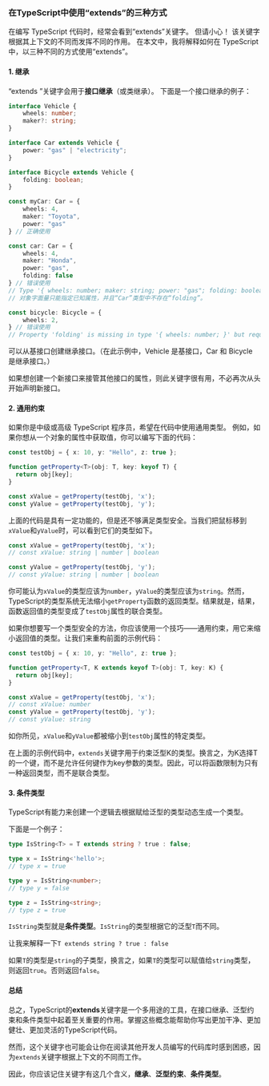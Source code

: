 ### 在TypeScript中使用“extends”的三种方式

在编写 TypeScript 代码时，经常会看到“extends”关键字。 但请小心！ 该关键字根据其上下文的不同而发挥不同的作用。 在本文中，我将解释如何在 TypeScript 中，以三种不同的方式使用“extends”。

#### 1. 继承

“extends ”关键字会用于**接口继承**（或类继承）。 下面是一个接口继承的例子：

```typescript
interface Vehicle {
    wheels: number;
    maker?: string;
}

interface Car extends Vehicle {
    power: "gas" | "electricity";
}

interface Bicycle extends Vehicle {
    folding: boolean;
}

const myCar: Car = {
    wheels: 4,
    maker: "Toyota",
    power: "gas"
} // 正确使用

const car: Car = {
    wheels: 4,
    maker: "Honda",
    power: "gas",
    folding: false
} // 错误使用
// Type '{ wheels: number; maker: string; power: "gas"; folding: boolean; }' is not assignable to type 'Car'.
// 对象字面量只能指定已知属性，并且“Car”类型中不存在“folding”。

const bicycle: Bicycle = {
    wheels: 2,
} // 错误使用
// Property 'folding' is missing in type '{ wheels: number; }' but required in type 'Bicycle'.
```

可以从基接口创建继承接口。（在此示例中，Vehicle 是基接口，Car 和 Bicycle 是继承接口。）

如果想创建一个新接口来接管其他接口的属性，则此关键字很有用，不必再次从头开始声明新接口。

#### 2. 通用约束

如果你是中级或高级 TypeScript 程序员，希望在代码中使用通用类型。 例如，如果你想从一个对象的属性中获取值，你可以编写下面的代码：

```typescript
const testObj = { x: 10, y: "Hello", z: true };

function getProperty<T>(obj: T, key: keyof T) {
  return obj[key];
}

const xValue = getProperty(testObj, 'x');
const yValue = getProperty(testObj, 'y');
```

上面的代码是具有一定功能的，但是还不够满足类型安全。当我们把鼠标移到`xValue`和`yValue`时，可以看到它们的类型如下。

```typescript
const xValue = getProperty(testObj, 'x');
// const xValue: string | number | boolean

const yValue = getProperty(testObj, 'y');
// const yValue: string | number | boolean
```

你可能认为`xValue`的类型应该为`number`，`yValue`的类型应该为`string`。然而，TypeScript的类型系统无法缩小`getProperty`函数的返回类型。结果就是，结果，函数返回值的类型变成了`testObj`属性的联合类型。

如果你想要写一个类型安全的方法，你应该使用一个技巧——通用约束，用它来缩小返回值的类型。让我们来重构前面的示例代码：

```typescript
const testObj = { x: 10, y: "Hello", z: true };

function getProperty<T, K extends keyof T>(obj: T, key: K) {
  return obj[key];
}

const xValue = getProperty(testObj, 'x');
// const xValue: number
const yValue = getProperty(testObj, 'y');
// const yValue: string
```

如你所见，`xValue`和`yValue`都被缩小到`testObj`属性的特定类型。

在上面的示例代码中，`extends`关键字用于约束泛型K的类型。换言之，为K选择T的一个键，而不是允许任何键作为key参数的类型。因此，可以将函数限制为只有一种返回类型，而不是联合类型。

#### 3. 条件类型

TypeScript有能力来创建一个逻辑去根据赋给泛型的类型动态生成一个类型。

下面是一个例子：

```typescript
type IsString<T> = T extends string ? true : false;

type x = IsString<'hello'>;
// type x = true

type y = IsString<number>;
// type y = false

type z = IsString<string>;
// type z = true
```

`IsString`类型就是**条件类型**。`IsString`的类型根据它的泛型`T`而不同。

让我来解释一下`T extends string ? true : false`

如果`T`的类型是`string`的子类型，换言之，如果`T`的类型可以赋值给`string`类型，则返回`true`。否则返回`false`。

#### 总结

总之，TypeScript的**extends**关键字是一个多用途的工具，在接口继承、泛型约束和条件类型中起着至关重要的作用。掌握这些概念能帮助你写出更加干净、更加健壮、更加灵活的TypeScript代码。

然而，这个关键字也可能会让你在阅读其他开发人员编写的代码库时感到困惑，因为`extends`关键字根据上下文的不同而工作。

因此，你应该记住关键字有这几个含义，**继承**、**泛型约束**、**条件类型**。